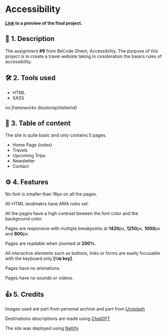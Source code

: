 # Accessibility

**_[Link](https://travel-blog-alex-munteanu.netlify.app/)_ to a preview of the final project.**

## 📃 1. Description

The assignment **#9** from BeCode Ghent, Accessibility. The purpose of this project is to create a travel webiste taking in cosideration the basics rules of accessibility.

## 🛠️ 2. Tools used

- HTML
- SASS <br>

_no frameworks (bootsrap/tailwind)_

## 📂 3. Table of content

The site is quite basic and only contains 5 pages. <br>

- Home Page (index)
- Travels
- Upcoming Trips
- Newsletter
- Contact

## ⚙️ 4. Features

No font is smaller than 16px on all the pages. <br>

All HTML landmakrs have ARIA roles set. <br>

All the pages have a high contrast beween the font color and the background color. <br>

Pages are responsive with multiple breakpoints at **1420**px, **1250**px, **1000**px and **800**px.<br>

Pages are readable when zoomed at **200%**.<br>

All interactive elements such as buttons, links or forms are easily focusable with the keyboard only **[`TAB` key]**.<br>

Pages have no animations.<br>

Pages have no sounds or videos.<br>

## 👍 5. Credits

Images used are part from personal archive and part from [Unsplash](https://unsplash.com)

Destinations descriptions are made using [ChatGPT](https://chat.openai.com/)

The site was deployed using [Netlify](https://www.netlify.com/)
